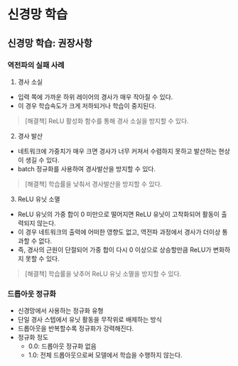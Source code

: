 # 신경망 학습
## 신경망 학습: 권장사항

### 역전파의 실패 사례
1. 경사 소실
  - 입력 쪽에 가까운 하위 레이어의 경사가 매우 작아질 수 있다.
  - 이 경우 학습속도가 크게 저하되거나 학습이 중지된다.

> [해결책] ReLU 활성화 함수를 통해 경사 소실을 방지할 수 있다.

2. 경사 발산
  - 네트워크에 가중치가 매우 크면 경사가 너무 커져서 수렴하지 못하고 발산하는 현상이 생길 수 있다.
  - batch 정규화를 사용하여 경사발산을 방지할 수 있다.
> [해결책] 학습률을 낮춰서 경사발산을 방지할 수 있다.
3. ReLU 유닛 소멸
  - ReLU 유닛의 가중 합이 0 미만으로 떨어지면 ReLU 유닛이 고착화되어 활동이 출력되지 않는다.
  - 이 경우 네트워크의 출력에 어떠한 영향도 없고, 역전파 과정에서 경사가 더이상 통과할 수 없다.
  - 즉, 경사의 근원이 단절되어 가중 합이 다시 0 이상으로 상승할만큼 ReLU가 변화하지 못할 수 있다.

> [해결책] 학습률을 낮추어 ReLU 유닛 소멸을 방지할 수 있다.

### 드롭아웃 정규화

- 신경망에서 사용하는 정규화 유형
- 단일 경사 스텝에서 유닛 활동을 무작위로 배제하는 방식
- 드롭아웃을 반복할수록 정규화가 강력해진다.
- 정규화 정도
  + 0.0: 드롭아웃 정규화 없음
  + 1.0: 전체 드롭아웃으로써 모델에서 학습을 수행하지 않는다.


  